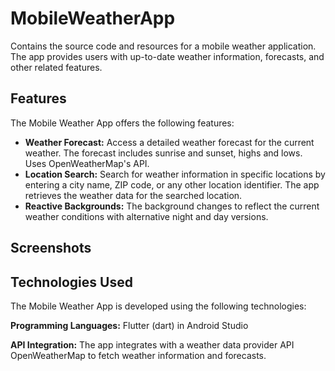 # MobileWeatherApp

Contains the source code and resources for a mobile weather application. The app provides users with up-to-date weather information, forecasts, and other related features.

## Features

The Mobile Weather App offers the following features:
- **Weather Forecast:** Access a detailed weather forecast for the current weather. The forecast includes sunrise and sunset, highs and lows. Uses OpenWeatherMap's API.
- **Location Search:** Search for weather information in specific locations by entering a city name, ZIP code, or any other location identifier. The app retrieves the weather data for the searched location.
- **Reactive Backgrounds:** The background changes to reflect the current weather conditions with alternative night and day versions.

## Screenshots



## Technologies Used
The Mobile Weather App is developed using the following technologies:

**Programming Languages:** Flutter (dart) in Android Studio

**API Integration:** The app integrates with a weather data provider API OpenWeatherMap to fetch weather information and forecasts.
